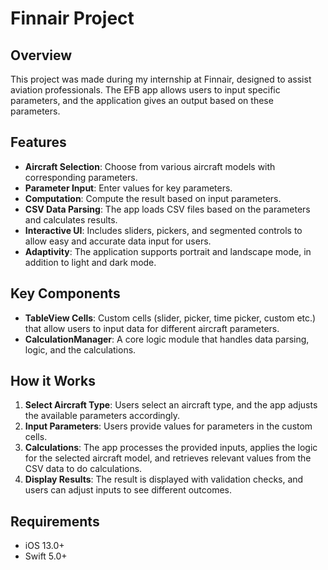 # Finnair Project

## Overview
This project was made during my internship at Finnair, designed to assist aviation professionals. The EFB app allows users to input specific parameters, and the application gives an output based on these parameters.

## Features
- **Aircraft Selection**: Choose from various aircraft models with corresponding parameters.
- **Parameter Input**: Enter values for key parameters.
- **Computation**: Compute the result based on input parameters.
- **CSV Data Parsing**: The app loads CSV files based on the parameters and calculates results.
- **Interactive UI**: Includes sliders, pickers, and segmented controls to allow easy and accurate data input for users.
- **Adaptivity**: The application supports portrait and landscape mode, in addition to light and dark mode.

## Key Components
- **TableView Cells**: Custom cells (slider, picker, time picker, custom etc.) that allow users to input data for different aircraft parameters.
- **CalculationManager**: A core logic module that handles data parsing, logic, and the calculations.

## How it Works
1. **Select Aircraft Type**: Users select an aircraft type, and the app adjusts the available parameters accordingly.
2. **Input Parameters**: Users provide values for parameters in the custom cells.
3. **Calculations**: The app processes the provided inputs, applies the logic for the selected aircraft model, and retrieves relevant values from the CSV data to do calculations.
4. **Display Results**: The result is displayed with validation checks, and users can adjust inputs to see different outcomes.

## Requirements
- iOS 13.0+
- Swift 5.0+
